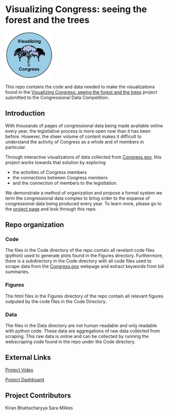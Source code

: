 # Visualizing Congress: seeing the forest and the trees

<img src="https://github.com/MiningMyBusiness/CongressionalDataProject/raw/master/Logo.png" width="150">

This repo contains the code and data needed to make the visualizations found in the [Visualizing Congress: seeing the forest and the trees](https://plot.ly/~kdb6df/6/visualizing-congress-seeing-the-forest-and-the-trees/) project submitted to the Congressional Data Competition.

## Introduction

With thousands of pages of congressional data being made available online every year, the legistlative process is more open now than it has been before. However, the sheer volume of content makes it difficult to understand the activity of Congress as a whole and of members in particular. 

Through interactive visualizatons of data collected from [Congress.gov](https://www.congress.gov/), this project works towards that solution by exploring 
* the activities of Congress members
* the connections between Congress members
* and the connection of members to the legistlation. 

We demonstrate a method of organization and propose a formal system we term the congressional data complex to bring order to the expanse of congressional data being produced every year. To learn more, please go to the [project page](https://plot.ly/~kdb6df/6/visualizing-congress-seeing-the-forest-and-the-trees/) and look through this repo. 

## Repo organization

### Code 
The files in the Code directory of the repo contain all revelant code files (python) used to generate plots found in the Figures directory. Furthermore, there is a subdirectory in the Code directory with all code files used to scrape data from the [Congress.gov](https://www.congress.gov/) webpage and extract keywords from bill summaries. 

### Figures
The html files in the Figures directory of the repo contain all relevant figures outputed by the code files in the Code Directory. 

### Data
The files in the Data directory are not human-readable and only readable with python code. These data are aggregations of raw data collected from scraping. This raw data is online and can be collected by running the webscraping code found in the repo under the Code directory. 

## External Links

[Project Video](https://vimeo.com/262809222)

[Project Dashboard](https://plot.ly/~kdb6df/6/visualizing-congress-seeing-the-forest-and-the-trees/)

## Project Contributors

Kiran Bhattacharyya
Sara Milkes 
